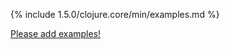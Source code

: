 {% include 1.5.0/clojure.core/min/examples.md %}

[Please add examples!](https://github.com/arrdem/grimoire/edit/master/_includes/1.6.0/clojure.core/min/examples.md)
